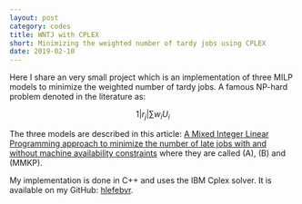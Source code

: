 ```yaml
---
layout: post
category: codes
title: WNTJ with CPLEX
short: Minimizing the weighted number of tardy jobs using CPLEX
date: 2019-02-10
---
```


Here I share an very small project which is an implementation of three MILP models to minimize the weighted number of tardy jobs. A famous NP-hard problem denoted in the literature as:

$$ 1|r_j|\sum w_iU_i $$

The three models are described in this article: [A Mixed Integer Linear Programming approach to minimize the number of late jobs with and without machine availability constraints](https://hal.inria.fr/hal-00880908/) where they are called (A), (B) and (MMKP). 

My implementation is done in C++ and uses the IBM Cplex solver. It is available on my GitHub: [hlefebvr](https://github.com/hlefebvr/cplex-cpp-1riwiUi).